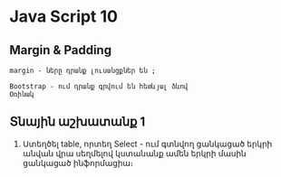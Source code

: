 # Java Script 10

## Margin & Padding
    margin - ները դրանք լուսանցքներ են ;

    Bootstrap - ում դրանք գրվում են հետևյալ ձևով
    Օռինակ
## Տնային աշխատանք 1

1. Ստեղծել table, որտեղ Select - ում գտնվող ցանկացած երկրի անվան վրա սեղմելով կստանանք ամեն երկրի մասին ցանկացած ինֆորմացիա։